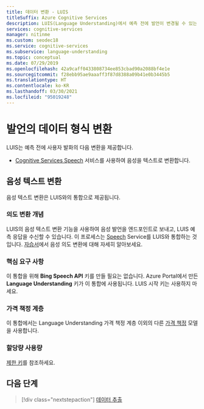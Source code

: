 ```yaml
---
title: 데이터 변환 - LUIS
titleSuffix: Azure Cognitive Services
description: LUIS(Language Understanding)에서 예측 전에 발언이 변경될 수 있는 방법을 알아봅니다.
services: cognitive-services
manager: nitinme
ms.custom: seodec18
ms.service: cognitive-services
ms.subservice: language-understanding
ms.topic: conceptual
ms.date: 07/29/2019
ms.openlocfilehash: 42a9caff0433808734ee853cbad90a2088bf4e1e
ms.sourcegitcommit: f28ebb95ae9aaaff3f87d8388a09b41e0b3445b5
ms.translationtype: HT
ms.contentlocale: ko-KR
ms.lasthandoff: 03/30/2021
ms.locfileid: "95019248"
---
```

# <a name="convert-data-format-of-utterances"></a>발언의 데이터 형식 변환
LUIS는 예측 전에 사용자 발화의 다음 변환을 제공합니다.

* [Cognitive Services Speech](../Speech-Service/overview.md) 서비스를 사용하여 음성을 텍스트로 변환합니다.

## <a name="speech-to-text"></a>음성 텍스트 변환

음성 텍스트 변환은 LUIS와의 통합으로 제공됩니다.

### <a name="intent-conversion-concepts"></a>의도 변환 개념
LUIS의 음성 텍스트 변환 기능을 사용하여 음성 발언을 엔드포인트로 보내고, LUIS 예측 응답을 수신할 수 있습니다. 이 프로세스는 [Speech](/azure/cognitive-services/Speech) Service를 LUIS와 통합하는 것입니다. [자습서](../speech-service/how-to-recognize-intents-from-speech-csharp.md)에서 음성 의도 변환에 대해 자세히 알아보세요.

### <a name="key-requirements"></a>핵심 요구 사항
이 통합을 위해 **Bing Speech API** 키를 만들 필요는 없습니다. Azure Portal에서 만든 **Language Understanding** 키가 이 통합에 사용됩니다. LUIS 시작 키는 사용하지 마세요.

### <a name="pricing-tier"></a>가격 책정 계층
이 통합에서는 Language Understanding 가격 책정 계층 이외의 다른 [가격 책정](luis-limits.md#key-limits) 모델을 사용합니다.

### <a name="quota-usage"></a>할당량 사용량
[제한 키](luis-limits.md#key-limits)를 참조하세요.

## <a name="next-steps"></a>다음 단계

> [!div class="nextstepaction"]
> [데이터 추출](luis-concept-data-extraction.md)
